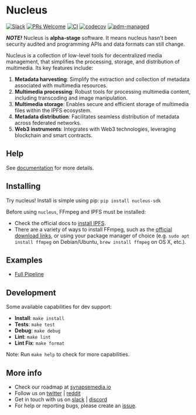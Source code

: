 # Nucleus

[![Slack](https://camo.githubusercontent.com/552ad37eb845d5e54e1bef55f3ea7adb185f36c845a6b676eec85e97122b2fcd/68747470733a2f2f696d672e736869656c64732e696f2f62616467652f736c61636b2d6a6f696e2d6f72616e67652e737667)](https://join.slack.com/t/synapse-media/shared_invite/zt-1vbnai6ee-zxOs1Outt2oGMA7Sh1CXgQ)
[![PRs Welcome](https://img.shields.io/badge/PRs-welcome-brightgreen.svg?style=flat-square)](https://makeapullrequest.com)
[![CI](https://github.com/ZorrillosDev/watchit-toolkit/actions/workflows/ci.yml/badge.svg)](https://github.com/ZorrillosDev/watchit-toolkit/actions/workflows/ci.yml)
[![codecov](https://codecov.io/gh/SynapseMedia/nucleus/branch/main/graph/badge.svg?token=M9FF5B6UNA)](https://codecov.io/gh/SynapseMedia/nucleus)
[![pdm-managed](https://img.shields.io/badge/pdm-managed-blueviolet)](https://pdm.fming.dev)

***NOTE!*** Nucleus is **alpha-stage** software. It means nucleus hasn't been security audited and programming APIs and data formats can still change.

Nucleus is a collection of low-level tools for decentralized media management, that simplifies the processing, storage, and distribution of multimedia. Its key features include:

1. **Metadata harvesting**: Simplify the extraction and collection of metadata associated with multimedia resources.
2. **Multimedia processing**: Robust tools for processing multimedia content, including transcoding and image manipulation.
3. **Multimedia storage**: Enables secure and efficient storage of multimedia files within the IPFS ecosystem.
4. **Metadata distribution**: Facilitates seamless distribution of metadata across federated networks.
5. **Web3 instruments**: Integrates with Web3 technologies, leveraging blockchain and smart contracts.

## Help

See [documentation](https://synapsemedia.github.io/nucleus/) for more details.

## Installing

Try nucleus! Install is simple using pip: `pip install nucleus-sdk`

Before using `nucleus`, FFmpeg and IPFS must be installed:

- Check the official docs to [install IPFS](https://docs.ipfs.tech/install/command-line/#system-requirements).
- There are a variety of ways to install FFmpeg, such as the [official download links](https://ffmpeg.org/download.html), or using your package manager of choice (e.g. `sudo apt install ffmpeg` on Debian/Ubuntu, `brew install ffmpeg` on OS X, etc.).

## Examples

- [Full Pipeline](./examples/full.py)

## Development

Some available capabilities for dev support:

- **Install**: `make install`
- **Tests**: `make test`
- **Debug**: `make debug`
- **Lint**: `make lint`
- **Lint Fix**: `make format`

Note: Run `make help` to check for more capabilities.  

## More info

- Check our roadmap at [synapsemedia.io](https://synapsemedia.io)
- Follow us on [twitter](https://twitter.com/synapse__media) | [reddit](https://www.reddit.com/r/synapse_media/)
- Get in touch with us on [slack](https://join.slack.com/t/synapse-media/shared_invite/zt-1vbnai6ee-zxOs1Outt2oGMA7Sh1CXgQ) | [discord](https://discord.gg/MedWgZ7u) 
- For help or reporting bugs, please create an [issue](https://github.com/SynapseMedia/nucleus/issues).
